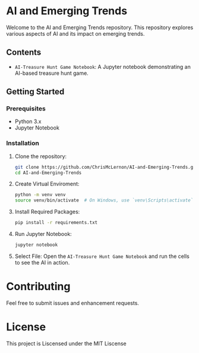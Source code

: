# AI and Emerging Trends

Welcome to the AI and Emerging Trends repository. This repository explores various aspects of AI and its impact on emerging trends.

## Contents

- `AI-Treasure Hunt Game Notebook`: A Jupyter notebook demonstrating an AI-based treasure hunt game.

## Getting Started

### Prerequisites

- Python 3.x
- Jupyter Notebook

### Installation

1. Clone the repository:
   ```bash
   git clone https://github.com/ChrisMcLernon/AI-and-Emerging-Trends.git
   cd AI-and-Emerging-Trends
2. Create Virtual Enviroment:
   ```bash
   python -m venv venv
   source venv/bin/activate  # On Windows, use `venv\Scripts\activate`
3. Install Required Packages:
   ```bash
   pip install -r requirements.txt
4. Run Jupyter Notebook:
   ```bash
   jupyter notebook
5. Select File:
    Open the `AI-Treasure Hunt Game Notebook` and run the cells to see the AI in action.

# Contributing
Feel free to submit issues and enhancement requests.

# License
This project is Liscensed under the MIT Liscense

